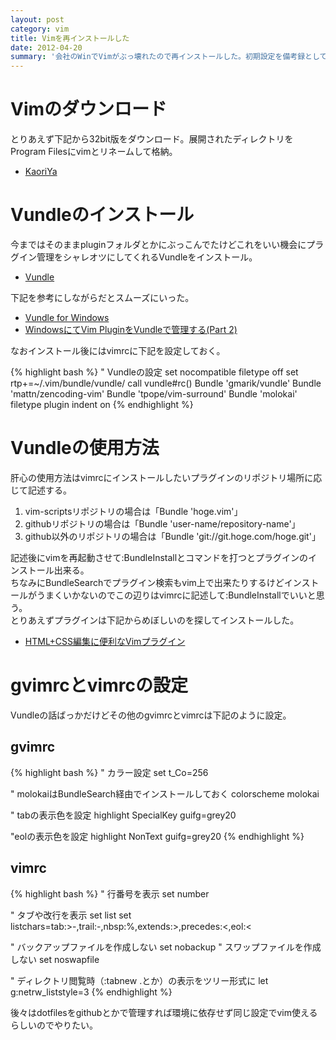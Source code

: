```yaml
---
layout: post
category: vim
title: Vimを再インストールした
date: 2012-04-20
summary: '会社のWinでVimがぶっ壊れたので再インストールした。初期設定を備考録として残しておく。'
---
```


# Vimのダウンロード

とりあえず下記から32bit版をダウンロード。展開されたディレクトリをProgram Filesにvimとリネームして格納。

* [KaoriYa](http://www.kaoriya.net/software/vim 'KaoriYa')

# Vundleのインストール

今まではそのままpluginフォルダとかにぶっこんでたけどこれをいい機会にプラグイン管理をシャレオツにしてくれるVundleをインストール。

* [Vundle](https://github.com/gmarik/Vundle 'Vundle')

下記を参考にしながらだとスムーズにいった。

* [Vundle for Windows](https://github.com/gmarik/vundle/wiki/Vundle-for-Windows 'Vundle for Windows')
* [WindowsにてVim PluginをVundleで管理する(Part 2)](http://www.kaneshinth.com/vim/windows-vim-plugin-vundle-2/ 'WindowsにてVim PluginをVundleで管理する(Part 2)')

なおインストール後にはvimrcに下記を設定しておく。

{% highlight bash %}
" Vundleの設定
set nocompatible
filetype off
set rtp+=~/.vim/bundle/vundle/
call vundle#rc()
Bundle 'gmarik/vundle'
Bundle 'mattn/zencoding-vim'
Bundle 'tpope/vim-surround'
Bundle 'molokai'
filetype plugin indent on
{% endhighlight %}

# Vundleの使用方法

肝心の使用方法はvimrcにインストールしたいプラグインのリポジトリ場所に応じて記述する。

1. vim-scriptsリポジトリの場合は「Bundle 'hoge.vim'」
2. githubリポジトリの場合は「Bundle 'user-name/repository-name'」
3. github以外のリポジトリの場合は「Bundle 'git://git.hoge.com/hoge.git'」

記述後にvimを再起動させて:BundleInstallとコマンドを打つとプラグインのインストール出来る。  
ちなみにBundleSearchでプラグイン検索もvim上で出来たりするけどインストールがうまくいかないのでこの辺りはvimrcに記述して:BundleInstallでいいと思う。  
とりあえずプラグインは下記からめぼしいのを探してインストールした。

* [HTML+CSS編集に便利なVimプラグイン](http://matome.naver.jp/odai/2130348974487179401 'HTML+CSS編集に便利なVimプラグイン')

# gvimrcとvimrcの設定

Vundleの話ばっかだけどその他のgvimrcとvimrcは下記のように設定。  

## gvimrc

{% highlight bash %}
" カラー設定
set t_Co=256

" molokaiはBundleSearch経由でインストールしておく
colorscheme molokai

" tabの表示色を設定
highlight SpecialKey guifg=grey20

"eolの表示色を設定
highlight NonText guifg=grey20
{% endhighlight %}

## vimrc

{% highlight bash %}
" 行番号を表示
set number

" タブや改行を表示
set list
set listchars=tab:>-,trail:-,nbsp:%,extends:>,precedes:<,eol:<

" バックアップファイルを作成しない
set nobackup
" スワップファイルを作成しない
set noswapfile

" ディレクトリ閲覧時（:tabnew .とか）の表示をツリー形式に
let g:netrw_liststyle=3
{% endhighlight %}

後々はdotfilesをgithubとかで管理すれば環境に依存せず同じ設定でvim使えるらしいのでやりたい。
